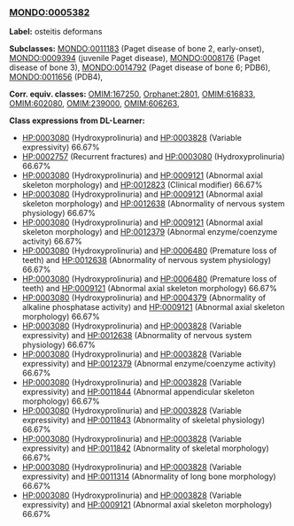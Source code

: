 
### [MONDO:0005382](http://purl.obolibrary.org/obo/MONDO_0005382)
**Label:** osteitis deformans

**Subclasses:** [MONDO:0011183](http://purl.obolibrary.org/obo/MONDO_0011183) (Paget disease of bone 2, early-onset), [MONDO:0009394](http://purl.obolibrary.org/obo/MONDO_0009394) (juvenile Paget disease), [MONDO:0008176](http://purl.obolibrary.org/obo/MONDO_0008176) (Paget disease of bone 3), [MONDO:0014792](http://purl.obolibrary.org/obo/MONDO_0014792) (Paget disease of bone 6; PDB6), [MONDO:0011656](http://purl.obolibrary.org/obo/MONDO_0011656) (PDB4), 

**Corr. equiv. classes:** [OMIM:167250](http://purl.obolibrary.org/obo/OMIM_167250), [Orphanet:2801](http://www.orpha.net/ORDO/Orphanet_2801), [OMIM:616833](http://purl.obolibrary.org/obo/OMIM_616833), [OMIM:602080](http://purl.obolibrary.org/obo/OMIM_602080), [OMIM:239000](http://purl.obolibrary.org/obo/OMIM_239000), [OMIM:606263](http://purl.obolibrary.org/obo/OMIM_606263), 

**Class expressions from DL-Learner:**

- [HP:0003080](http://purl.obolibrary.org/obo/HP_0003080) (Hydroxyprolinuria) and [HP:0003828](http://purl.obolibrary.org/obo/HP_0003828) (Variable expressivity) 66.67%
- [HP:0002757](http://purl.obolibrary.org/obo/HP_0002757) (Recurrent fractures) and [HP:0003080](http://purl.obolibrary.org/obo/HP_0003080) (Hydroxyprolinuria) 66.67%
- [HP:0003080](http://purl.obolibrary.org/obo/HP_0003080) (Hydroxyprolinuria) and [HP:0009121](http://purl.obolibrary.org/obo/HP_0009121) (Abnormal axial skeleton morphology) and [HP:0012823](http://purl.obolibrary.org/obo/HP_0012823) (Clinical modifier) 66.67%
- [HP:0003080](http://purl.obolibrary.org/obo/HP_0003080) (Hydroxyprolinuria) and [HP:0009121](http://purl.obolibrary.org/obo/HP_0009121) (Abnormal axial skeleton morphology) and [HP:0012638](http://purl.obolibrary.org/obo/HP_0012638) (Abnormality of nervous system physiology) 66.67%
- [HP:0003080](http://purl.obolibrary.org/obo/HP_0003080) (Hydroxyprolinuria) and [HP:0009121](http://purl.obolibrary.org/obo/HP_0009121) (Abnormal axial skeleton morphology) and [HP:0012379](http://purl.obolibrary.org/obo/HP_0012379) (Abnormal enzyme/coenzyme activity) 66.67%
- [HP:0003080](http://purl.obolibrary.org/obo/HP_0003080) (Hydroxyprolinuria) and [HP:0006480](http://purl.obolibrary.org/obo/HP_0006480) (Premature loss of teeth) and [HP:0012638](http://purl.obolibrary.org/obo/HP_0012638) (Abnormality of nervous system physiology) 66.67%
- [HP:0003080](http://purl.obolibrary.org/obo/HP_0003080) (Hydroxyprolinuria) and [HP:0006480](http://purl.obolibrary.org/obo/HP_0006480) (Premature loss of teeth) and [HP:0009121](http://purl.obolibrary.org/obo/HP_0009121) (Abnormal axial skeleton morphology) 66.67%
- [HP:0003080](http://purl.obolibrary.org/obo/HP_0003080) (Hydroxyprolinuria) and [HP:0004379](http://purl.obolibrary.org/obo/HP_0004379) (Abnormality of alkaline phosphatase activity) and [HP:0009121](http://purl.obolibrary.org/obo/HP_0009121) (Abnormal axial skeleton morphology) 66.67%
- [HP:0003080](http://purl.obolibrary.org/obo/HP_0003080) (Hydroxyprolinuria) and [HP:0003828](http://purl.obolibrary.org/obo/HP_0003828) (Variable expressivity) and [HP:0012638](http://purl.obolibrary.org/obo/HP_0012638) (Abnormality of nervous system physiology) 66.67%
- [HP:0003080](http://purl.obolibrary.org/obo/HP_0003080) (Hydroxyprolinuria) and [HP:0003828](http://purl.obolibrary.org/obo/HP_0003828) (Variable expressivity) and [HP:0012379](http://purl.obolibrary.org/obo/HP_0012379) (Abnormal enzyme/coenzyme activity) 66.67%
- [HP:0003080](http://purl.obolibrary.org/obo/HP_0003080) (Hydroxyprolinuria) and [HP:0003828](http://purl.obolibrary.org/obo/HP_0003828) (Variable expressivity) and [HP:0011844](http://purl.obolibrary.org/obo/HP_0011844) (Abnormal appendicular skeleton morphology) 66.67%
- [HP:0003080](http://purl.obolibrary.org/obo/HP_0003080) (Hydroxyprolinuria) and [HP:0003828](http://purl.obolibrary.org/obo/HP_0003828) (Variable expressivity) and [HP:0011843](http://purl.obolibrary.org/obo/HP_0011843) (Abnormality of skeletal physiology) 66.67%
- [HP:0003080](http://purl.obolibrary.org/obo/HP_0003080) (Hydroxyprolinuria) and [HP:0003828](http://purl.obolibrary.org/obo/HP_0003828) (Variable expressivity) and [HP:0011842](http://purl.obolibrary.org/obo/HP_0011842) (Abnormality of skeletal morphology) 66.67%
- [HP:0003080](http://purl.obolibrary.org/obo/HP_0003080) (Hydroxyprolinuria) and [HP:0003828](http://purl.obolibrary.org/obo/HP_0003828) (Variable expressivity) and [HP:0011314](http://purl.obolibrary.org/obo/HP_0011314) (Abnormality of long bone morphology) 66.67%
- [HP:0003080](http://purl.obolibrary.org/obo/HP_0003080) (Hydroxyprolinuria) and [HP:0003828](http://purl.obolibrary.org/obo/HP_0003828) (Variable expressivity) and [HP:0009121](http://purl.obolibrary.org/obo/HP_0009121) (Abnormal axial skeleton morphology) 66.67%


